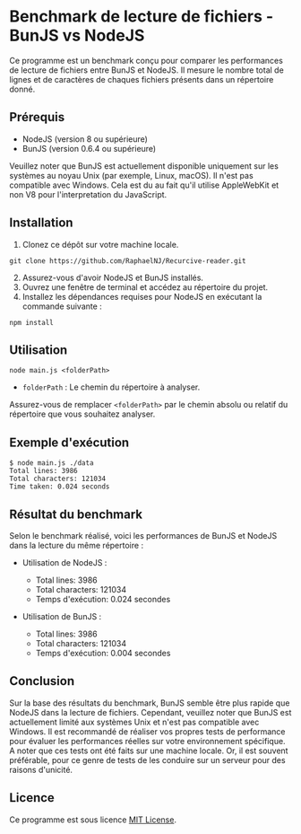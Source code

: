 # Benchmark de lecture de fichiers - BunJS vs NodeJS

Ce programme est un benchmark conçu pour comparer les performances de lecture de fichiers entre BunJS et NodeJS. Il mesure le nombre total de lignes et de caractères de chaques fichiers présents dans un répertoire donné.

## Prérequis

- NodeJS (version 8 ou supérieure)
- BunJS (version 0.6.4 ou supérieure)

Veuillez noter que BunJS est actuellement disponible uniquement sur les systèmes au noyau Unix (par exemple, Linux, macOS). Il n'est pas compatible avec Windows. Cela est du au fait qu'il utilise AppleWebKit et non V8 pour l'interpretation du JavaScript.

## Installation

1. Clonez ce dépôt sur votre machine locale.
```shell
git clone https://github.com/RaphaelNJ/Recurcive-reader.git
```
2. Assurez-vous d'avoir NodeJS et BunJS installés.
3. Ouvrez une fenêtre de terminal et accédez au répertoire du projet.
4. Installez les dépendances requises pour NodeJS en exécutant la commande suivante :
```
npm install
```

## Utilisation

```
node main.js <folderPath>
```

- `folderPath` : Le chemin du répertoire à analyser.

Assurez-vous de remplacer `<folderPath>` par le chemin absolu ou relatif du répertoire que vous souhaitez analyser.

## Exemple d'exécution

```
$ node main.js ./data
Total lines: 3986
Total characters: 121034
Time taken: 0.024 seconds
```

## Résultat du benchmark

Selon le benchmark réalisé, voici les performances de BunJS et NodeJS dans la lecture du même répertoire :

- Utilisation de NodeJS :
  - Total lines: 3986
  - Total characters: 121034
  - Temps d'exécution: 0.024 secondes

- Utilisation de BunJS :
  - Total lines: 3986
  - Total characters: 121034
  - Temps d'exécution: 0.004 secondes

## Conclusion

Sur la base des résultats du benchmark, BunJS semble être plus rapide que NodeJS dans la lecture de fichiers. Cependant, veuillez noter que BunJS est actuellement limité aux systèmes Unix et n'est pas compatible avec Windows. Il est recommandé de réaliser vos propres tests de performance pour évaluer les performances réelles sur votre environnement spécifique. A noter que ces tests ont été faits sur une machine locale. Or, il est souvent préférable, pour ce genre de tests de les conduire sur un serveur pour des raisons d'unicité.

## Licence

Ce programme est sous licence [MIT License](https://opensource.org/licenses/MIT).

